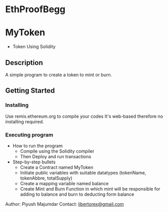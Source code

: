 # EthProofBegg
# MyToken
- Token Using Solidity

## Description
A simple program to create a token to mint or burn.

## Getting Started

### Installing
 Use remix.ethereum.org to compile your codes
 It's web-based therefore no installing required.

### Executing program

* How to run the program
  - Compile using the Solidity compiler
  - Then Deploy and run transactions
* Step-by-step bullets
  - Create a Contract named MyToken
  - Initiate public variables with suitable datatypes (tokenName, tokenAbbre, totalSupply)
  - Create a mapping variable named balance
  - Create Mint and Burn Function in which mint will be responsible for adding to balance and burn to deducting form balance 


Author: Piyush Majumdar 
Contact: libertorex@gmail.com




